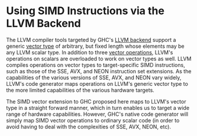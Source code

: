 # Using SIMD Instructions via the LLVM Backend



The LLVM compiler tools targeted by GHC's [LLVM backend](commentary/compiler/backends/llvm) support a generic [
vector type](http://llvm.org/docs/LangRef.html#t_vector) of arbitrary, but fixed length whose elements may be any LLVM scalar type. In addition to three [
vector operations](http://llvm.org/docs/LangRef.html#vectorops), LLVM's operations on scalars are overloaded to work on vector types as well. LLVM compiles operations on vector types to target-specific SIMD instructions, such as those of the SSE, AVX, and NEON instruction set extensions. As the capabilities of the various versions of SSE, AVX, and NEON vary widely, LLVM's code generator maps operations on LLVM's generic vector type to the more limited capabilities of the various hardware targets.



The SIMD vector extension to GHC proposed here maps to LLVM's vector type in a straight forward manner, which in turn enables us to target a wide range of hardware capabilities. However, GHC's native code generator will simply map SIMD vector operations to ordinary scalar code (in order to avoid having to deal with the complexities of SSE, AVX, NEON, etc).


